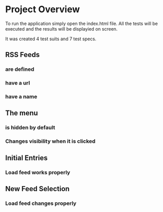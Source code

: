 # Project Overview

To run the application simply open the index.html file. All the tests will be executed and the results will be displayied on screen.

It was created 4 test suits and 7 test specs.

## RSS Feeds
### are defined
### have a url
### have a name

## The menu
### is hidden by default
### Changes visibility when it is clicked

## Initial Entries
### Load feed works properly

## New Feed Selection
### Load feed changes properly